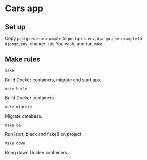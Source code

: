 # Cars app

## Set up

Copy `postgres.env.example` to `postgres.env`, `django.env.example` to `django.env`,
change it as You wish, and run `make`.

## Make rules

`make`

Build Docker containers, migrate and start app.

`make build`

Build Docker containers.

`make migrate`

Migrate database.

`make qa`

Run isort, black and flake8 on project.

`make down`

Bring down Docker containers.
